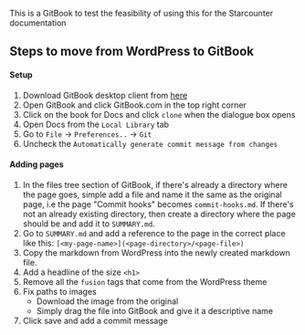 This is a GitBook to test the feasibility of using this for the Starcounter documentation

## Steps to move from WordPress to GitBook

#### Setup
1. Download GitBook desktop client from [here](https://www.gitbook.com/editor)
2. Open GitBook and click GitBook.com in the top right corner
3. Click on the book for Docs and click `clone` when the dialogue box opens
4. Open Docs from the `Local Library` tab
5. Go to `File` -> `Preferences..` -> `Git` 
6. Uncheck the `Automatically generate commit message from changes`

#### Adding pages

1. In the files tree section of GitBook, if there's already a directory where the page goes, simple add a file and name it the same as the original page, i.e the page "Commit hooks" becomes `commit-hooks.md`. If there's not an already existing directory, then create a directory where the page should be and add it to `SUMMARY.md`.
2. Go to `SUMMARY.md` and add a reference to the page in the correct place like this: `[<my-page-name>](<page-directory>/<page-file>)`
3. Copy the markdown from WordPress into the newly created markdown file.
4. Add a headline of the size `<h1>`
5. Remove all the `fusion` tags that come from the WordPress theme
6. Fix paths to images
    * Download the image from the original
    * Simply drag the file into GitBook and give it a descriptive name
7. Click save and add a commit message
